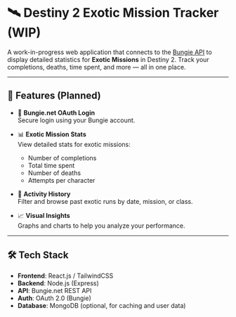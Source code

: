 # 🛰️ Destiny 2 Exotic Mission Tracker (WIP)

A work-in-progress web application that connects to the [Bungie API](https://bungie-net.github.io/) to display detailed statistics for **Exotic Missions** in Destiny 2. Track your completions, deaths, time spent, and more — all in one place.

---

## 🚀 Features (Planned)

- 🔐 **Bungie.net OAuth Login**  
  Secure login using your Bungie account.

- 📊 **Exotic Mission Stats**  
  View detailed stats for exotic missions:
  - Number of completions
  - Total time spent
  - Number of deaths
  - Attempts per character

- 📅 **Activity History**  
  Filter and browse past exotic runs by date, mission, or class.

- 📈 **Visual Insights**  
  Graphs and charts to help you analyze your performance.

---

## 🛠️ Tech Stack

- **Frontend**: React.js / TailwindCSS  
- **Backend**: Node.js (Express)  
- **API**: Bungie.net REST API  
- **Auth**: OAuth 2.0 (Bungie)  
- **Database**: MongoDB (optional, for caching and user data)
